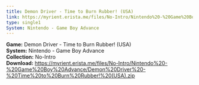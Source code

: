 ```yaml
---
title: Demon Driver - Time to Burn Rubber! (USA)
link: https://myrient.erista.me/files/No-Intro/Nintendo%20-%20Game%20Boy%20Advance/Demon%20Driver%20-%20Time%20to%20Burn%20Rubber!%20(USA).zip
type: single1
System: Nintendo - Game Boy Advance
---
```

<b>Game:</b> Demon Driver - Time to Burn Rubber! (USA)<br>
<b>System:</b> Nintendo - Game Boy Advance<br>
<b>Collection:</b> No-Intro<br>
<b>Download:</b> https://myrient.erista.me/files/No-Intro/Nintendo%20-%20Game%20Boy%20Advance/Demon%20Driver%20-%20Time%20to%20Burn%20Rubber!%20(USA).zip